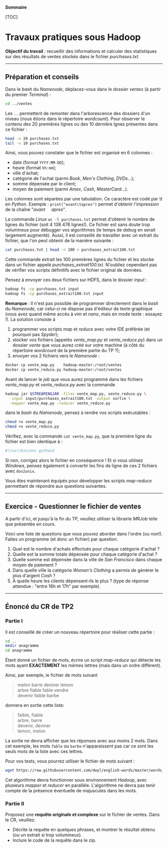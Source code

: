 **Sommaire**

[TOC]


# Travaux pratiques sous **Hadoop**

**Objectif du travail** : recueillir des informations et calculer des statistiques sur des résultats de ventes stockés dans le fichier _purchases.txt_. 

---
## Préparation et conseils

Dans le _bash_ du _Namenode_, déplacez-vous dans le dossier _ventes_ (à partir du premier _Terminal_) :
```bash
cd ../ventes
```
Les `..` permettent de remonter dans l'arborescence des dossiers d'un niveau (nous étions dans le répertoire _wordcount_). Pour observer le contenu des 20 premières lignes ou des 10 dernière lgnes présentes dans ce fichier :
```bash
head -n 20 purchases.txt
tail -n 10 purchases.txt
```

Ainsi, vous pouvez constater que le fichier est organisé en 6 colonnes :

 - date (format `YYYY-MM-DD`);    
 - heure (format `hh:mm`);    
 - ville d'achat;    
 - catégorie de l'achat (parmi _Book_, _Men's Clothing_, _DVDs_...);    
 - somme dépensée par le client;    
 - moyen de paiement (parmi _Amex_, _Cash_, _MasterCard_...).

Les colonnes sont séparées par une tabulation. Ce caractère  est codé par _\t_ en _Python_. Exemple : `print("avant\tapres")` permet d'obtenir l'impression de la chaîne "_avant&nbsp;&nbsp;&nbsp;&nbsp;&nbsp;apres_".

La commande _Linux_ `wc -l purchases.txt` permet d'obtenir le nombre de lignes du fichier (soit 4 138 476 lignes!). Ce fichier est sans doute trop volumineux pour débugger vos algorithmes (le temps de debug en serait largement augmenté). Aussi, il est conseillé de travailler avec un extrait du fichier, que l'on peut obtenir de la manière suivante :
```bash
cat purchases.txt | head -n 100 > purchases_extrait100.txt
```
Cette commande extrait les 100 premières lignes du fichier et les stocke dans un fichier appelé _purchases_extrait100.txt_. N'oubliez cependant pas de vérifier vos scripts définitifs avec le fichier original de données.

Pensez à envoyer ces deux fichiers sur HDFS, dans le dossier _input_ :
```bash
hadoop fs -cp purchases.txt input
hadoop fs -cp purchases_extrait100.txt input
```

**Remarque** : Il n'est pas possible de programmer directement dans le _bash_ du _Namenode_, car celui-ci ne dispose pas d'éditeur de texte graphique (vous avez quand même accès à _vim_ et _nano_, mais en mode texte : essayez !). La solution consiste à 

 1. programmer vos scripts _map_ et _reduce_ avec votre IDE préférée (et pourquoi pas _Spyder_);    
 1. stocker vos fichiers (appelés _vente\_map.py_ et _vente\_reduce.py_) dans un dossier _vente_ que vous aurez créé sur votre machine (à côté du répertoire _wordcount_ de la première partie du TP ?);    
 1. envoyer vos 2 fichiers vers le _Namenode_ :
```bash
docker cp vente_map.py    hadoop-master:/root/ventes
docker cp vente_reduce.py hadoop-master:/root/ventes
```
 
Avant de lancer le _job_ que vous aurez programmé dans les fichiers _vente_map.py_ et _vente_reduce.py_ avec la commande 
```bash
hadoop jar $STREAMINGJAR -files vente_map.py, vente_reduce.py \
  -input input/purchases_extrait100.txt -output sortie \
  -mapper vente_map.py -reducer vente_reduce.py
``` 
dans le _bash_ du _Namenode_, pensez à rendre vos scripts exécutables :
```bash
chmod +x vente_map.py
chmod +x vente_reduce.py
```   
Vérifiez, avec la commande `cat vente_map.py`, que la première ligne du fichier est bien identique à :
```bash
#!/usr/bin/env python3
```   
Si non, corrigez alors le fichier en conséquence ! Et si vous utilisez _Windows_, pensez également à convertir les fins de ligne de ces 2 fichiers avec `dos2unix`.

Vous êtes maintenant équipés pour développer les scripts _map-reduce_ permettant de répondre aux questions suivantes.

---
## Exercice - Questionner le fichier de ventes

A partir d'ici, et jusqu'à la fin du TP, veuillez utiliser la librairie _MRJob_ telle que présentée en cours.

Voici une liste de questions que vous pouvez aborder dans l'ordre (ou non!). Faites un programme (et donc un fichier) par question.

1. Quel est le nombre d'achats effectués pour chaque catégorie d'achat ?    
1. Quelle est la somme totale dépensée pour chaque catégorie d'achat ?   
1. Quelle somme est dépensée  dans la ville de _San Francisco_ dans chaque moyen de paiement ?
1. Dans quelle ville la catégorie _Women's Clothing_ a permis de générer le plus d'argent _Cash_ ?
1. À quelle heure les clients dépensent-ils le plus ? (type de réponse attendue : "entre 16h et 17h" par exemple).


---
## Énoncé du CR de TP2

### Partie I

Il est conseillé de créer un nouveau répertoire pour réaliser cette partie :
```bash
cd ..
mkdir anagramme
cd anagramme
```

Étant donné un fichier de mots, écrire un script _map-reduce_ qui détecte les mots ayant **EXACTEMENT** les mêmes lettres (mais dans un ordre différent). 

Ainsi, par exemple, le fichier de mots suivant

> melon barre deviner lemon    
> arbre fiable fable vendre    
> devenir faible barbe

donnera en sortie cette liste:
   
> faible, fiable       
> arbre, barre    
> devenir, deviner    
> lemon, melon

La sortie ne devra afficher que les réponses avec aux moins 2 mots. Dans cet exemple, les mots `fable` ou `barbe` n'apparaissent pas car ce sont les seuls mots de la liste avec ces lettres.

Pour vos tests, vous pourrez utiliser le fichier de mots suivant : 
```bash
wget https://raw.githubusercontent.com/dwyl/english-words/master/words_alpha.txt
```

Cet algorithme devra fonctionner sous environnement _Hadoop_, avec plusieurs _mapper_ et _reducer_ en parallèle. L'algorithme ne devra pas tenir compte de la présence éventuelle de majuscules dans les mots.

### Partie II

Proposez une **requête originale et complexe** sur le fichier de ventes. Dans le CR, veuillez:

 - Décrite la requête en quelques phrases, et montrer le résultat obtenu (ou un extrait si trop volumineux).
 - Inclure le code de la requête dans le zip.
